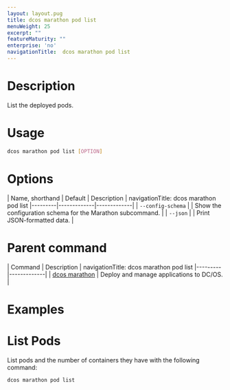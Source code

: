```yaml
---
layout: layout.pug
title: dcos marathon pod list
menuWeight: 25
excerpt: ""
featureMaturity: ""
enterprise: 'no'
navigationTitle:  dcos marathon pod list
---
```


<!-- This source repo for this topic is https://github.com/dcos/dcos-docs -->


# Description
List the deployed pods.

# Usage

```bash
dcos marathon pod list [OPTION]
```

# Options

| Name, shorthand | Default | Description |
navigationTitle:  dcos marathon pod list
|---------|-------------|-------------|
| `--config-schema`   |             |  Show the configuration schema for the Marathon subcommand. |
| `--json`   |             |  Print JSON-formatted data. |

# Parent command

| Command | Description |
navigationTitle:  dcos marathon pod list
|---------|-------------|
| [dcos marathon](/docs/1.9/cli/command-reference/dcos-marathon/) | Deploy and manage applications to DC/OS. |

# Examples

# List Pods
List pods and the number of containers they have with the following command:
```
dcos marathon pod list
```
